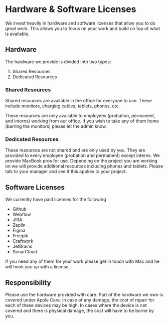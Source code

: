 # Hardware & Software Licenses

We invest heavily in hardware and software licenses that allow you to do great work. This allows you to focus on your work and build on top of what is available.

## Hardware

The hardware we provide is divided into two types:

1. Shared Resources
2. Dedicated Resources

### Shared Resources

Shared resources are available in the office for everyone to use. These include monitors, charging cables, tablets, phones, etc.

These resources are only available to employees (probation, permanent, and interns) working from our office. If you wish to take any of them home (barring the monitors) please let the admin know.

### Dedicated Resources

These resources are not shared and are only used by you. They are provided to every employee (probation and permanent) except interns. We provide MacBook pros for use. Depending on the project you are working on we will provide additional resources including phones and tablets. Please talk to your manager and see if this applies to your project.

## Software Licenses

We currently have paid licenses for the following

* Github
* Webflow
* JIRA
* Zeplin
* Figma
* Freepik
* Craftwork
* JetBrains
* SonarCloud

If you need any of them for your work please get in touch with Mac and he will hook you up with a license.

## Responsibility

Please use the hardware provided with care. Part of the hardware we own is covered under Apple Care. In case of any damage, the cost of repair for each of these devices may be high. In cases where the device is not covered and there is physical damage, the cost will have to be borne by you.
